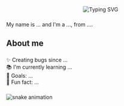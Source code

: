 <div align="center">
  <img src="https://readme-typing-svg.demolab.com?font=Great+Vibes&size=40&pause=1000&color=F78DD9&center=true&vCenter=true&width=600&lines=Hello%2C+world!+I'm+Evelyn" alt="Typing SVG" />
</div>


###

<p align="left">My name is ... and I'm a ..., from ....</p>

###

<h2 align="left">About me</h2>

###

<p align="left">✨ Creating bugs since ...<br>📚 I'm currently learning ...<br>🎯 Goals: ...<br>🎲 Fun fact: ...</p>

###

<picture>
  <source media="(prefers-color-scheme: dark)" srcset="https://raw.githubusercontent.com/evelynmineo/output/github-contribution-grid-snake-dark.svg">
  <source media="(prefers-color-scheme: light)" srcset="https://raw.githubusercontent.com/evelynmineo/output/github-contribution-grid-snake.svg">
  <img alt="snake animation" src="https://raw.githubusercontent.com/evelynmineo/output/github-contribution-grid-snake.svg">
</picture>


